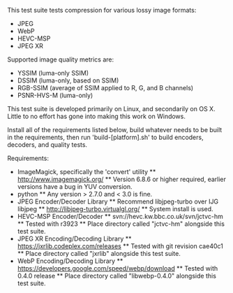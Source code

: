 This test suite tests compression for various lossy image formats:

* JPEG
* WebP
* HEVC-MSP
* JPEG XR

Supported image quality metrics are:

* YSSIM (luma-only SSIM)
* DSSIM (luma-only, based on SSIM)
* RGB-SSIM (average of SSIM applied to R, G, and B channels)
* PSNR-HVS-M (luma-only)

This test suite is developed primarily on Linux, and secondarily on OS X. Little to no effort has gone into making this work on Windows.

Install all of the requirements listed below, build whatever needs to be built in the requirements, then run 'build-[platform].sh' to build encoders, decoders, and quality tests.

Requirements:

* ImageMagick, specifically the 'convert' utility
** http://www.imagemagick.org/
** Version 6.8.6 or higher required, earlier versions have a bug in YUV conversion.
* python
** Any version > 2.7.0 and < 3.0 is fine.
* JPEG Encoder/Decoder Library
** Recommend libjpeg-turbo over IJG libjpeg
** http://libjpeg-turbo.virtualgl.org/
** System install is used.
* HEVC-MSP Encoder/Decoder
** svn://hevc.kw.bbc.co.uk/svn/jctvc-hm
** Tested with r3923
** Place directory called "jctvc-hm" alongside this test suite.
* JPEG XR Encoding/Decoding Library
** https://jxrlib.codeplex.com/releases
** Tested with git revision cae40c1
** Place directory called "jxrlib" alongside this test suite.
* WebP Encoding/Decoding Library
** https://developers.google.com/speed/webp/download
** Tested with 0.4.0 release
** Place directory called "libwebp-0.4.0" alongside this test suite.

